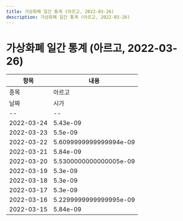 ```yaml
---
title: 가상화폐 일간 통계 (아르고, 2022-03-26)
description: 가상화폐 일간 통계 (아르고, 2022-03-26)
---
```


가상화폐 일간 통계 (아르고, 2022-03-26)
===

|항목|내용|
|--|--|
|종목|아르고||마켓|BTC-AERGO||종류|일 단위 캔들||기간|2022-03-15T09:00:00 - 2022-03-24T09:00:00|
|날짜|시가|저가|고가|종가|비고|
|--|--|--|--|--|--|
|2022-03-24|5.43e-09|5.43e-09|5.509999999999999e-09|5.509999999999999e-09|    |
|2022-03-23|5.5e-09|5.4600000000000006e-09|5.5e-09|5.4600000000000006e-09|    |
|2022-03-22|5.6099999999999994e-09|5.43e-09|5.72e-09|5.5e-09|    |
|2022-03-21|5.84e-09|5.6e-09|5.84e-09|5.6099999999999994e-09|    |
|2022-03-20|5.5300000000000005e-09|5.509999999999999e-09|5.68e-09|5.64e-09|    |
|2022-03-19|5.3e-09|5.26e-09|5.3e-09|5.28e-09|    |
|2022-03-18|5.3e-09|5.3e-09|5.47e-09|5.32e-09|    |
|2022-03-17|5.3e-09|5.3e-09|5.3e-09|5.3e-09|    |
|2022-03-16|5.2299999999999995e-09|5.2299999999999995e-09|5.3e-09|5.3e-09|    |
|2022-03-15|5.84e-09|5.47e-09|5.84e-09|5.47e-09|    |
